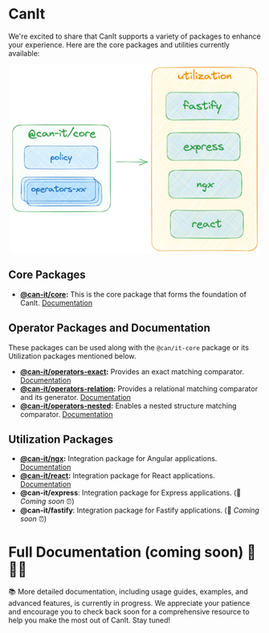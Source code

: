 # CanIt

We're excited to share that CanIt supports a variety of packages to enhance your experience. Here are the core packages and utilities currently available:

<div style="width: 100%; display: flex; justify-content: center;">
  <img  src="./assets/overview.png" width="500px" alt="Overview">
</div>

## Core Packages
- **[@can-it/core](https://www.npmjs.com/package/@can-it/core):** This is the core package that forms the foundation of CanIt. [Documentation](./packages/core/)

## Operator Packages and Documentation
These packages can be used along with the `@can/it-core` package or its Utilization packages mentioned below.
- **[@can-it/operators-exact](https://www.npmjs.com/package/@can-it/operators-exact):** Provides an exact matching comparator. [Documentation](./packages/operators/exact/)
- **[@can-it/operators-relation](https://www.npmjs.com/package/@can-it/operators-relation):** Provides a relational matching comparator and its generator. [Documentation](./packages/operators/relation/)
- **[@can-it/operators-nested](https://www.npmjs.com/package/@can-it/operators-nested):** Enables a nested structure matching comparator. [Documentation](./packages/operators/nested/)

## Utilization Packages
- **[@can-it/ngx](https://www.npmjs.com/package/@can-it/ngx):** Integration package for Angular applications. [Documentation](./packages/ngx/)
- **[@can-it/react](https://www.npmjs.com/package/@can-it/react):** Integration package for React applications. [Documentation](./packages/react)
- **@can-it/express**: Integration package for Express applications. (💪 *Coming soon* ⏰)
- **@can-it/fastify**: Integration package for Fastify applications. (💪 *Coming soon* ⏰)

# Full Documentation (coming soon) 🚀🚀🚀

📚 More detailed documentation, including usage guides, examples, and advanced features, is currently in progress. We appreciate your patience and encourage you to check back soon for a comprehensive resource to help you make the most out of CanIt. Stay tuned!
